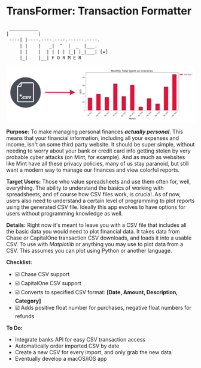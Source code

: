 # TransFormer: Transaction Formatter

```
 ___________
|           |
 ----| |----.----.----.------.----.
     | |    |   _|  ^  |  _  |___.
     | |    |  | | | | |_| |_|___| [=]
     |_|    |__| F O R M E R
```

![](rm_image.jpg)

**Purpose:** To make managing personal finances ***actually personal***. This means that your financial information, including all your expenses and income, isn't on some third party website. It should be super simple, without needing to worry about your bank or credit card info getting stolen by very probable cyber attacks (on Mint, for example). And as much as websites like Mint have all these privacy policies, many of us stay paranoid, but still want a modern way to manage our finances and view colorful reports.

**Target Users:** Those who value spreadsheets and use them often for, well, everything. The ability to understand the basics of working with spreadsheets, and of course how CSV files work, is crucial. As of now, users also need to understand a certain level of programming to plot reports using the generated CSV file. Ideally this app evolves to have options for users without programming knowledge as well.

**Details:** Right now it's meant to leave you with a CSV file that includes all the basic data you would need to plot financial data. It takes data from Chase or CapitalOne transaction CSV downloads, and loads it into a usable CSV. To use with *Matplotlib* or anything you may use to plot data from a CSV. This assumes you can plot using Python or another language.

**Checklist:**

* :ballot_box_with_check: Chase CSV support
* :ballot_box_with_check: CapitalOne CSV support
* :ballot_box_with_check: Converts to specified CSV format: **[Date, Amount, Description, Category]**
* :ballot_box_with_check: Adds positive float number for purchases, negative float numbers for refunds

**To Do:**

* Integrate banks API for easy CSV transaction access
* Automatically order imported CSV by date
* Create a new CSV for every import, and only grab the new data
* Eventually develop a macOS/iOS app
